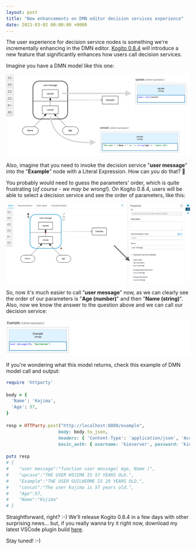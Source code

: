```yaml
---
layout: post
title: "New enhancements on DMN editor decision services experience"
date: 2021-03-02 00:00:00 +0000
---
```


The user experience for decision service nodes is something we're incrementally enhancing in the DMN editor. [Kogito 0.8.4](https://github.com/kiegroup/kogito-tooling/releases) will introduce a new feature that significantly enhances how users call decision services.

Imagine you have a DMN model like this one:

[![Example of DMN model with a decision service](/assets/new-enhancements-on-dmn-editor-decision-services-experience-1.png "Example of DMN model with a decision service")](/assets/new-enhancements-on-dmn-editor-decision-services-experience-1.png)

Also, imagine that you need to invoke the decision service "**user message**" into the "**Example**" node with a Literal Expression. How can you do that? 🤔

You probably would need to guess the parameters' order, which is quite frustrating (*of course - we may be wrong!*). On Kogito 0.8.4, users will be able to select a decision service and see the order of parameters, like this:

[![Example of DMN model with a selected decision service](/assets/new-enhancements-on-dmn-editor-decision-services-experience-2.png "Example of DMN model with a selected decision service")](/assets/new-enhancements-on-dmn-editor-decision-services-experience-2.png)

So, now it's much easier to call "**user message**" now, as we can clearly see the order of our parameters is "**Age (number)**" and then "**Name (string)**". Also, now we know the answer to the question above and we can call our decision service:

[![Example of DMN model with a literal expression calling a decision service](/assets/new-enhancements-on-dmn-editor-decision-services-experience-3.png "Example of DMN model with a literal expression calling a decision service")](/assets/new-enhancements-on-dmn-editor-decision-services-experience-3.png)

If you're wondering what this model returns, check this example of DMN model call and output:

```ruby
require 'httparty'

body = {
  'Name': 'Kojima',
  'Age': 57,
}

resp = HTTParty.post("http://localhost:8080/example",
                    body: body.to_json,
                    headers: { 'Content-Type': 'application/json', 'Accept': 'application/json' },
                    basic_auth: { username: 'kieserver', password: 'kieserver1!' })

puts resp
# {
#    "user message":"function user message( Age, Name )",
#    "upcase":"THE USER KOJIMA IS 57 YEARS OLD.",
#    "Example":"THE USER GUILHERME IS 29 YEARS OLD.",
#    "concat":"The user Kojima is 57 years old.",
#    "Age":57,
#    "Name":"Kojima"
# }
```


Straightforward, right? :-) We'll release Kogito 0.8.4 in a few days with other surprising news... but, if you really wanna try it right now, download my latest VSCode plugin build [here](https://drive.google.com/file/d/1TQFTMHmscrCYJ5X_UY0TjTyzL1wiABh5/view?usp=sharing).

Stay tuned! :-)

